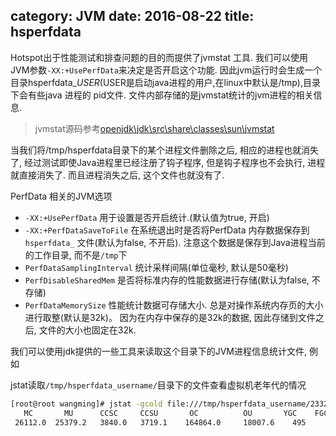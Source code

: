 category: JVM
date: 2016-08-22
title: hsperfdata
---
Hotspot出于性能测试和排查问题的目的而提供了jvmstat 工具. 我们可以使用JVM参数`-XX:+UsePerfData`来决定是否开启这个功能. 因此jvm运行时会生成一个目录hsperfdata_$USER($USER是启动java进程的用户,在linux中默认是/tmp),目录下会有些java 进程的 pid文件. 文件内部存储的是jvmstat统计的jvm进程的相关信息.

> jvmstat源码参考[openjdk\jdk\src\share\classes\sun\jvmstat](http://hg.openjdk.java.net/jdk8/jdk8/jdk/file/687fd7c7986d/src/share/classes/com/sun/jvmstat)


当我们将/tmp/hsperfdata目录下的某个进程文件删除之后, 相应的进程也就消失了, 经过测试即使Java进程里已经注册了钩子程序, 但是钩子程序也不会执行, 进程就直接消失了. 而且进程消失之后, 这个文件也就没有了. 

PerfData 相关的JVM选项
* `-XX:+UsePerfData`	用于设置是否开启统计.(默认值为true, 开启)
* `-XX:+PerfDataSaveToFile`	在系统退出时是否将PerfData 内存数据保存到`hsperfdata_` 文件(默认为false, 不开启). 注意这个数据是保存到Java进程当前的工作目录, 而不是`/tmp`下
* `PerfDataSamplingInterval`	统计采样间隔(单位毫秒, 默认是50毫秒)
* `PerfDisableSharedMem`	是否将标准内存的性能数据进行存储(默认为false, 不存储)
* `PerfDataMemorySize`	性能统计数据可存储大小. 总是对操作系统内存页的大小进行取整(默认是32k)。 因为在内存中保存的是32k的数据, 因此存储到文件之后, 文件的大小也固定在32k.



我们可以使用jdk提供的一些工具来读取这个目录下的JVM进程信息统计文件, 例如

jstat读取`/tmp/hsperfdata_username/`目录下的文件查看虚拟机老年代的情况
```bash
[root@root wangming]# jstat -gcold file:///tmp/hsperfdata_username/2332 
   MC       MU      CCSC     CCSU       OC          OU       YGC    FGC    FGCT     GCT   
 26112.0  25379.2   3840.0   3719.1    164864.0     18007.6    495     1    0.102    2.377
```
